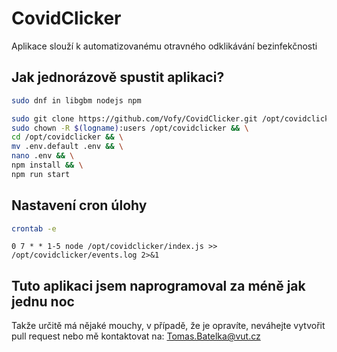 # CovidClicker
Aplikace slouží k automatizovanému otravného odklikávání bezinfekčnosti

## Jak jednorázově spustit aplikaci?
```bash
sudo dnf in libgbm nodejs npm
```
```bash
sudo git clone https://github.com/Vofy/CovidClicker.git /opt/covidclicker && \
sudo chown -R $(logname):users /opt/covidclicker && \
cd /opt/covidclicker && \
mv .env.default .env && \
nano .env && \
npm install && \
npm run start
```

## Nastavení cron úlohy
```bash
crontab -e
```
```cron
0 7 * * 1-5 node /opt/covidclicker/index.js >> /opt/covidclicker/events.log 2>&1
```

## Tuto aplikaci jsem naprogramoval za méně jak jednu noc
Takže určitě má nějaké mouchy, v případě, že je opravíte, neváhejte vytvořit pull request nebo mě kontaktovat na: [Tomas.Batelka@vut.cz](mailto:Tomas.Batelka@vut.cz)
